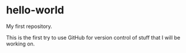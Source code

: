 # hello-world
My first repository.

This is the first try to use GitHub for version control of stuff that I will be working on.
